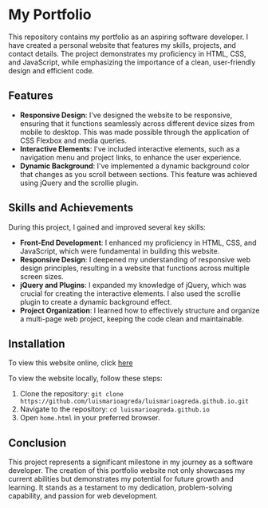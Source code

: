 # My Portfolio

This repository contains my portfolio as an aspiring software developer. I have created a personal website that features my skills, projects, and contact details. The project demonstrates my proficiency in HTML, CSS, and JavaScript, while emphasizing the importance of a clean, user-friendly design and efficient code.

## Features

- **Responsive Design**: I've designed the website to be responsive, ensuring that it functions seamlessly across different device sizes from mobile to desktop. This was made possible through the application of CSS Flexbox and media queries.
- **Interactive Elements**: I've included interactive elements, such as a navigation menu and project links, to enhance the user experience.
- **Dynamic Background**: I've implemented a dynamic background color that changes as you scroll between sections. This feature was achieved using jQuery and the scrollie plugin.

## Skills and Achievements

During this project, I gained and improved several key skills:

- **Front-End Development**: I enhanced my proficiency in HTML, CSS, and JavaScript, which were fundamental in building this website.
- **Responsive Design**: I deepened my understanding of responsive web design principles, resulting in a website that functions across multiple screen sizes.
- **jQuery and Plugins**: I expanded my knowledge of jQuery, which was crucial for creating the interactive elements. I also used the scrollie plugin to create a dynamic background effect.
- **Project Organization**: I learned how to effectively structure and organize a multi-page web project, keeping the code clean and maintainable.

## Installation

To view this website online, click [here](https://luismarioagreda.github.io/Portfolio/src/home.html)

To view the website locally, follow these steps:

1. Clone the repository: `git clone https://github.com/luismarioagreda/luismarioagreda.github.io.git`
2. Navigate to the repository: `cd luismarioagreda.github.io`
3. Open `home.html` in your preferred browser.

## Conclusion

This project represents a significant milestone in my journey as a software developer. The creation of this portfolio website not only showcases my current abilities but demonstrates my potential for future growth and learning. It stands as a testament to my dedication, problem-solving capability, and passion for web development.
